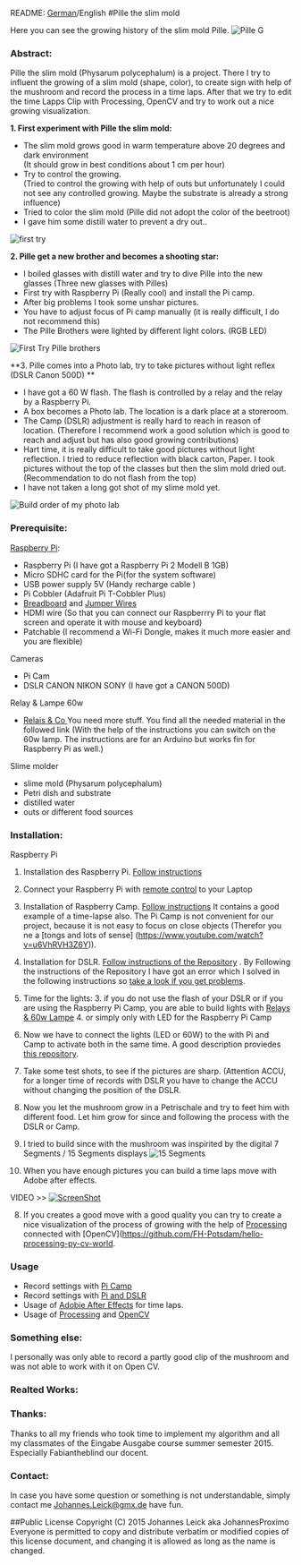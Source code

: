 README: [German](README-German.md)/English
#Pille the slim mold

Here you can see the growing history of the slim mold Pille. 
![Pille G](Pictures/pille.jpg)

### Abstract:
Pille the slim mold (Physarum polycephalum) is a project. There I try to influent the growing of a slim mold (shape,  color), to create sign with help of the mushroom and record the process in a time laps. After that we try to edit the time Lapps Clip with Processing, OpenCV and try to work out a nice growing visualization.

**1. First experiment with Pille the slim mold:**
    
-  The slim mold grows good in warm temperature above 20 degrees and dark environment  
(It should grow in best conditions about 1 cm per hour)
- Try to control the growing.  
(Tried to control the growing with help of outs but unfortunately I could not see any controlled growing. Maybe the substrate is already a strong influence) 
-  Tried to color the slim mold
(Pille did not adopt the color of the beetroot)  
-  I gave him some distill water to prevent a dry out..

![first try](Pictures/first_try.jpg)

**2. Pille get a new brother and becomes a shooting star:**

-  I boiled glasses with distill water and try to dive Pille into the new glasses
 (Three new glasses with Pilles)
- First try with Raspberry Pi (Really cool) and install the Pi camp.
- After big problems I took some unshar pictures. 
- You have to adjust focus of Pi camp manually (it is really difficult, I do not recommend this) 
- The Pille Brothers were lighted by different light colors. (RGB LED)
 
![First Try Pille brothers](Pictures/pille-brothers.jpg)

**3. Pille comes into a Photo lab, try to take pictures without light reflex (DSLR Canon 500D) **

- I have got a 60 W flash. The flash is controlled by a relay and the relay by a Raspberry Pi.
- A box becomes a Photo lab. The location is a dark place at a storeroom.
- The Camp (DSLR) adjustment is really hard to reach in reason of location. (Therefore I recommend work a good solution which is good to reach and adjust but has also good growing contributions)
- Hart time, it is really difficult to take good pictures without light reflection. I tried to reduce reflection with black carton, Paper. I took pictures without the top of the classes but then the slim mold dried out. 
 (Recommendation to do not flash from the top)
- I have not taken a long got shot of my slime mold yet.

![Build order of my photo lab](Pictures/Box-DSLR.jpg)


### Prerequisite:

[Raspberry Pi](https://www.tinkersoup.de/raspberry-pi/):

-    Raspberry Pi (I have got a Raspberry Pi 2 Modell B 1GB)
-    Micro SDHC card for the Pi(for the system software)  
-    USB power supply 5V (Handy recharge cable )
-    Pi Cobbler (Adafruit Pi T-Cobbler Plus)
-    [Breadboard](http://www.exp-tech.de/komponenten-zubehoer/breadboards/breadboard-830-630-200) and [Jumper Wires](http://www.exp-tech.de/komponenten-zubehoer/kabel/75-pcs-breadboard-jumper-wires-with-m-m-connectors) 
-    HDMI wire (So that you can connect our Raspberrry Pi to your flat screen and operate it with mouse and keyboard)  
-    Patchable (I recommend a Wi-Fi Dongle, makes it much more easier and you are flexible)  

Cameras

-    Pi Cam
-    DSLR CANON NIKON SONY (I have got a CANON 500D)

Relay & Lampe 60w

-    [Relais & Co ](http://www.glacialwanderer.com/hobbyrobotics/?p=9) You need more stuff. You find all the needed material in the followed link (With the help of the instructions you can switch on the 60w lamp. The instructions are for an Arduino but works fin for Raspberry Pi as well.)

Slime molder

-    slime mold (Physarum polycephalum)
-    Petri dish and substrate
-    distilled water 
-    outs or different food sources 


### Installation:

Raspberry Pi

1. Installation des Raspberry Pi. [Follow instructions](https://www.raspberrypi.org/help/noobs-setup/)

2. Connect your Raspberry Pi with [remote control](https://github.com/Johannesproximo/Remote-Desktop-too-Raspberry-Pi/blob/master/README.md) to your Laptop

3. Installation of Raspberry Camp. [Follow instructions](https://www.youtube.com/watch?t=65&v=8xWy3g2QAZ8) It contains a good example of a time-lapse also. The Pi Camp is not convenient for our project, because it is not easy to focus on close objects (Therefor you ne a [tongs and lots of sense] (https://www.youtube.com/watch?v=u6VhRVH3Z6Y)).
4. Installation for DSLR. [Follow instructions of the Repository](https://github.com/topada/DSLR-Timelapse-gphoto-RPI) . By Following the instructions of the Repository I have got an error which I solved in the following instructions so [take a look if you get problems](https://github.com/Johannesproximo/Pille-der-Schleimpilz/blob/master/DSLR-Timelapse-gphoto-RPI-Zusatz.md).
2. Time for the lights:
	3. if you do not use the flash of your DSLR or if you are using the Raspberry Pi Camp, you are able to build lights with [Relays & 60w Lampe](http://www.glacialwanderer.com/hobbyrobotics/?p=9) 
	4. or simply only with LED for the Raspberry Pi Camp

3. Now we have to connect the lights (LED or 60W) to the with Pi and Camp to activate both in the same time. A good description proviedes [this repository](https://github.com/FH-Potsdam/slime-mold-recording-setup).

4. Take some test shots, to see if the pictures are sharp. (Attention ACCU, for a longer time of records with DSLR you have to change the ACCU without changing the position of the DSLR.
5. Now you let the mushroom grow in a Petrischale and try to feet him with different food. Let him grow for since and following the process with the DSLR or Camp.
6. I tried to build since with the mushroom was inspirited by the digital 7 Segments / 15 Segments displays
![15 Segments](Pictures/seven.jpg)

7. When you have enough pictures you can build a time laps move with Adobe after effects.  

VIDEO >>
[![ScreenShot](http://img.youtube.com/vi/K0P-oIHyvpc/0.jpg)](https://youtu.be/K0P-oIHyvpc)


8. If you creates a good move with a good quality you can try to create a nice visualization of the process of growing with the help of [Processing](https://processing.org/) connected with [OpenCV](https://github.com/FH-Potsdam/hello-processing-py-cv-world.



### Usage

- Record settings with [Pi Camp](https://www.youtube.com/watch?t=65&v=8xWy3g2QAZ8)
- Record settings with [Pi and DSLR](https://github.com/topada/DSLR-Timelapse-gphoto-RPI)
- Usage of [Adobie After Effects](https://www.youtube.com/watch?v=CRjD3ga7-OI) for time laps.
- Usage of [Processing](https://processing.org/) and [OpenCV](https://github.com/FH-Potsdam/hello-processing-py-cv-world)

### Something else:
I personally was only able to record a partly good clip of the mushroom and was not able to work with it on Open CV.

### Realted Works:


### Thanks:
Thanks to all my friends who took time to implement my algorithm and all my classmates of the Eingabe Ausgabe course summer semester 2015. Especially Fabiantheblind our docent.

### Contact:
In case you have some question or something is not understandable, simply contact me Johannes.Leick@gmx.de have fun.


##Public License
Copyright (C) 2015 Johannes Leick aka JohannesProximo Everyone is permitted to copy and distribute verbatim or modified copies of this license document, and changing it is allowed as long as the name is changed.  

